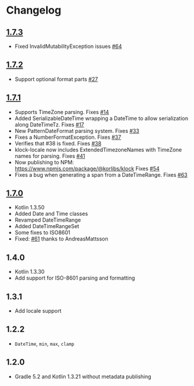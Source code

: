 # Changelog

## [1.7.3](https://github.com/korlibs/klock/compare/1.7.2...1.7.3)

* Fixed InvalidMutabilityException issues [#64](https://github.com/korlibs/klock/issues/64)

## [1.7.2](https://github.com/korlibs/klock/compare/1.7.1...1.7.2)

* Support optional format parts [#27](https://github.com/korlibs/klock/issues/27)

## [1.7.1](https://github.com/korlibs/klock/compare/1.7.0...1.7.1)

* Supports TimeZone parsing. Fixes [#14](https://github.com/korlibs/klock/pull/14)
* Added SerializableDateTime wrapping a DateTime to allow serialization along DateTimeTz. Fixes [#17](https://github.com/korlibs/klock/pull/17)
* New PatternDateFormat parsing system. Fixes [#33](https://github.com/korlibs/klock/pull/33)
* Fixes a NumberFormatException. Fixes [#37](https://github.com/korlibs/klock/pull/37)
* Verifies that #38 is fixed. Fixes [#38](https://github.com/korlibs/klock/pull/38)
* klock-locale now includes ExtendedTimezoneNames with TimeZone names for parsing. Fixes [#41](https://github.com/korlibs/klock/pull/41)
* Now publishing to NPM: <https://www.npmjs.com/package/@korlibs/klock> Fixes [#54](https://github.com/korlibs/klock/pull/54)
* Fixes a bug when generating a span from a DateTimeRange. Fixes [#63](https://github.com/korlibs/klock/pull/63)

## [1.7.0](https://github.com/korlibs/klock/compare/1.5.0...1.7.0)

* Kotlin 1.3.50
* Added Date and Time classes
* Revamped DateTimeRange
* Added DateTimeRangeSet
* Some fixes to ISO8601
* Fixed: [#61](https://github.com/korlibs/klock/pull/61) thanks to AndreasMattsson 

## 1.4.0

* Kotlin 1.3.30
* Add support for ISO-8601 parsing and formatting

## 1.3.1

* Add locale support

## 1.2.2

* `DateTime`, `min`, `max`, `clamp`

## 1.2.0

* Gradle 5.2 and Kotlin 1.3.21 without metadata publishing

